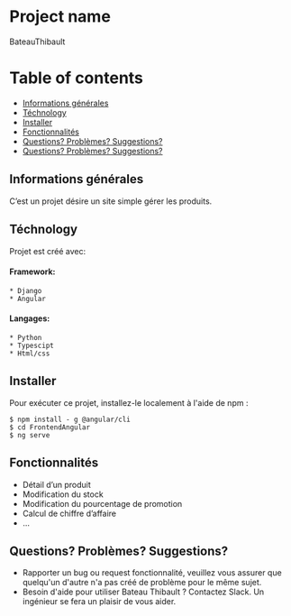 # Project name
BateauThibault

# Table of contents 
* [Informations générales](#Informations-générales)
* [Téchnology](#Téchnology)
* [Installer](#Installer)
* [Fonctionnalités](#Fonctionnalités) 
* [Questions? Problèmes? Suggestions?](#Questions?-Problèmes?-Suggestions?) 
* [Questions? Problèmes? Suggestions?](#Questions?-Problèmes?-Suggestions?)

## Informations générales
C’est un projet désire un site simple gérer les produits.

## Téchnology
Projet est créé avec:
#### Framework:
    * Django
    * Angular
#### Langages:
    * Python
    * Typescipt
    * Html/css
    
## Installer
Pour exécuter ce projet, installez-le localement à l'aide de npm :
```
$ npm install - g @angular/cli
$ cd FrontendAngular
$ ng serve
```
## Fonctionnalités
* Détail d’un produit
* Modification du stock
* Modification du pourcentage de promotion
* Calcul de chiffre d’affaire
* ...

## Questions? Problèmes? Suggestions?
* Rapporter un bug ou request fonctionnalité, veuillez vous assurer que quelqu'un d'autre n'a pas créé de problème pour le même sujet.
* Besoin d'aide pour utiliser Bateau Thibault ? Contactez Slack. Un ingénieur se fera un plaisir de vous aider.
